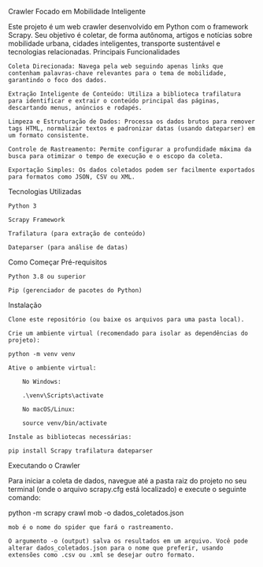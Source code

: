 Crawler Focado em Mobilidade Inteligente

Este projeto é um web crawler desenvolvido em Python com o framework Scrapy. Seu objetivo é coletar, de forma autônoma, artigos e notícias sobre mobilidade urbana, cidades inteligentes, transporte sustentável e tecnologias relacionadas.
Principais Funcionalidades

    Coleta Direcionada: Navega pela web seguindo apenas links que contenham palavras-chave relevantes para o tema de mobilidade, garantindo o foco dos dados.

    Extração Inteligente de Conteúdo: Utiliza a biblioteca trafilatura para identificar e extrair o conteúdo principal das páginas, descartando menus, anúncios e rodapés.

    Limpeza e Estruturação de Dados: Processa os dados brutos para remover tags HTML, normalizar textos e padronizar datas (usando dateparser) em um formato consistente.

    Controle de Rastreamento: Permite configurar a profundidade máxima da busca para otimizar o tempo de execução e o escopo da coleta.

    Exportação Simples: Os dados coletados podem ser facilmente exportados para formatos como JSON, CSV ou XML.

Tecnologias Utilizadas

    Python 3

    Scrapy Framework

    Trafilatura (para extração de conteúdo)

    Dateparser (para análise de datas)

Como Começar
Pré-requisitos

    Python 3.8 ou superior

    Pip (gerenciador de pacotes do Python)

Instalação

    Clone este repositório (ou baixe os arquivos para uma pasta local).

    Crie um ambiente virtual (recomendado para isolar as dependências do projeto):

    python -m venv venv

    Ative o ambiente virtual:

        No Windows:

        .\venv\Scripts\activate

        No macOS/Linux:

        source venv/bin/activate

    Instale as bibliotecas necessárias:

    pip install Scrapy trafilatura dateparser

Executando o Crawler

Para iniciar a coleta de dados, navegue até a pasta raiz do projeto no seu terminal (onde o arquivo scrapy.cfg está localizado) e execute o seguinte comando:

python -m scrapy crawl mob -o dados_coletados.json

    mob é o nome do spider que fará o rastreamento.

    O argumento -o (output) salva os resultados em um arquivo. Você pode alterar dados_coletados.json para o nome que preferir, usando extensões como .csv ou .xml se desejar outro formato.


